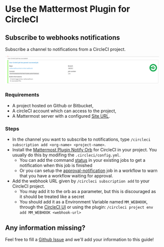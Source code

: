 # Use the Mattermost Plugin for CircleCI

## Subscribe to webhooks notifications

Subscribe a channel to notifications from a CircleCI project.

![Success notifications received in Mattermost](./successful-notification.jpg)

### Requirements

-   A project hosted on Github or Bitbucket,
-   A circleCI account which can access to the project,
-   A Mattermost server with a configured [Site URL](https://docs.mattermost.com/administration/config-settings.html?highlight=site%20url#site-url).

### Steps

-   In the channel you want to subscribe to notifications, type `/circleci subscription add <org-name> <project-name>`.
-   Install the [Mattermost Plugin Notify Orb](https://circleci.com/developer/orbs/orb/nathanaelhoun/mattermost-plugin-notify) for CircleCI in your project. You usually do this by modifing the `.circleci/config.yml`.
    -   You can add the command [status](https://circleci.com/developer/orbs/orb/nathanaelhoun/mattermost-plugin-notify#usage-status) in your existing jobs to get a notification when this job is finished
    -   Or you can setup the [approval-notification](https://circleci.com/developer/orbs/orb/nathanaelhoun/mattermost-plugin-notify#jobs-approval-notification) job in a workflow to warn that you have a workflow waiting for approval.
-   Add the webhook URL given by `/circleci subscription add` to your CircleCI project.
    -   You may add it to the orb as a parameter, but this is discouraged as it should be treated like a secret
    -   You should add it as a Environment Variable named `MM_WEBHOOK`, through the [CircleCI UI](https://circleci.com/docs/2.0/env-vars/#setting-an-environment-variable-in-a-project) or using the plugin: `/circleci project env add MM_WEBHOOK <webhook-url>`

## Any information missing?

Feel free to fill a [Github Issue](https://github.com/nathanaelhoun/mattermost-plugin-circleci/issues/new/choose) and we'll add your information to this guide!
